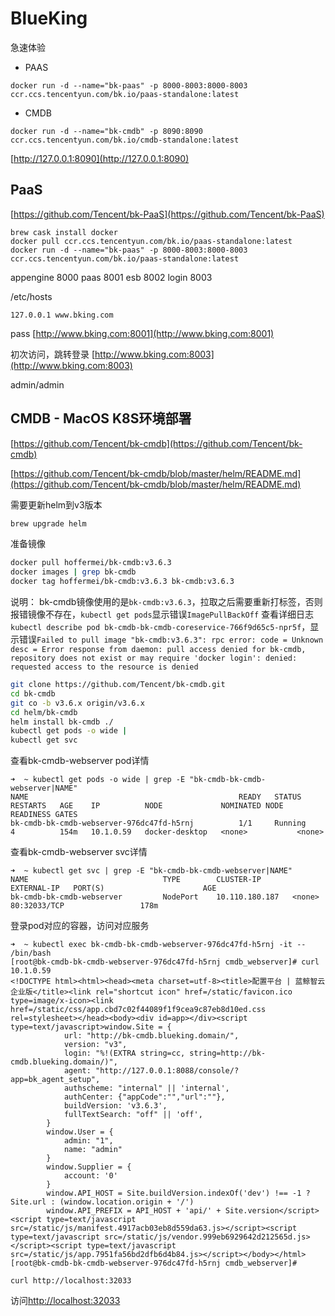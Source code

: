 # BlueKing

急速体验

- PAAS
```
docker run -d --name="bk-paas" -p 8000-8003:8000-8003 ccr.ccs.tencentyun.com/bk.io/paas-standalone:latest
```

- CMDB
```
docker run -d --name="bk-cmdb" -p 8090:8090 ccr.ccs.tencentyun.com/bk.io/cmdb-standalone:latest
```

[http://127.0.0.1:8090](http://127.0.0.1:8090)

## PaaS

[https://github.com/Tencent/bk-PaaS](https://github.com/Tencent/bk-PaaS)

```
brew cask install docker
docker pull ccr.ccs.tencentyun.com/bk.io/paas-standalone:latest
docker run -d --name="bk-paas" -p 8000-8003:8000-8003 ccr.ccs.tencentyun.com/bk.io/paas-standalone:latest
```

appengine 8000
paas 8001
esb 8002
login 8003

/etc/hosts
```
127.0.0.1 www.bking.com
```

pass [http://www.bking.com:8001](http://www.bking.com:8001)

初次访问，跳转登录 [http://www.bking.com:8003](http://www.bking.com:8003)

admin/admin


## CMDB - MacOS K8S环境部署

[https://github.com/Tencent/bk-cmdb](https://github.com/Tencent/bk-cmdb)

[https://github.com/Tencent/bk-cmdb/blob/master/helm/README.md](https://github.com/Tencent/bk-cmdb/blob/master/helm/README.md)

需要更新helm到v3版本
```bash
brew upgrade helm
```

准备镜像
```bash
docker pull hoffermei/bk-cmdb:v3.6.3
docker images | grep bk-cmdb
docker tag hoffermei/bk-cmdb:v3.6.3 bk-cmdb:v3.6.3
```
说明：
bk-cmdb镜像使用的是`bk-cmdb:v3.6.3`，拉取之后需要重新打标签，否则报错镜像不存在，`kubectl get pods`显示错误`ImagePullBackOff`
查看详细日志`kubectl describe pod bk-cmdb-bk-cmdb-coreservice-766f9d65c5-npr5f`，显示错误`Failed to pull image "bk-cmdb:v3.6.3": rpc error: code = Unknown desc = Error response from daemon: pull access denied for bk-cmdb, repository does not exist or may require 'docker login': denied: requested access to the resource is denied`

```bash
git clone https://github.com/Tencent/bk-cmdb.git
cd bk-cmdb
git co -b v3.6.x origin/v3.6.x
cd helm/bk-cmdb
helm install bk-cmdb ./
kubectl get pods -o wide | 
kubectl get svc
```

查看bk-cmdb-webserver pod详情
```
➜  ~ kubectl get pods -o wide | grep -E "bk-cmdb-bk-cmdb-webserver|NAME"
NAME                                               READY   STATUS      RESTARTS   AGE    IP          NODE             NOMINATED NODE   READINESS GATES
bk-cmdb-bk-cmdb-webserver-976dc47fd-h5rnj          1/1     Running     4          154m   10.1.0.59   docker-desktop   <none>           <none>
```

查看bk-cmdb-webserver svc详情
```
➜  ~ kubectl get svc | grep -E "bk-cmdb-bk-cmdb-webserver|NAME"
NAME                              TYPE        CLUSTER-IP       EXTERNAL-IP   PORT(S)                      AGE
bk-cmdb-bk-cmdb-webserver         NodePort    10.110.180.187   <none>        80:32033/TCP                 178m
```

登录pod对应的容器，访问对应服务
```
➜  ~ kubectl exec bk-cmdb-bk-cmdb-webserver-976dc47fd-h5rnj -it -- /bin/bash
[root@bk-cmdb-bk-cmdb-webserver-976dc47fd-h5rnj cmdb_webserver]# curl 10.1.0.59
<!DOCTYPE html><html><head><meta charset=utf-8><title>配置平台 | 蓝鲸智云企业版</title><link rel="shortcut icon" href=/static/favicon.ico type=image/x-icon><link href=/static/css/app.cbd7c02f44089f1f9cea9c87eb8d10ed.css rel=stylesheet></head><body><div id=app></div><script type=text/javascript>window.Site = {
            url: "http://bk-cmdb.blueking.domain/",
            version: "v3",
            login: "%!(EXTRA string=cc, string=http://bk-cmdb.blueking.domain/)",
            agent: "http://127.0.0.1:8088/console/?app=bk_agent_setup",
            authscheme: "internal" || 'internal',
            authCenter: {"appCode":"","url":""},
            buildVersion: 'v3.6.3',
            fullTextSearch: "off" || 'off',
        }
        window.User = {
            admin: "1",
            name: "admin"
        }
        window.Supplier = {
            account: '0'
        }
        window.API_HOST = Site.buildVersion.indexOf('dev') !== -1 ? Site.url : (window.location.origin + '/')
        window.API_PREFIX = API_HOST + 'api/' + Site.version</script><script type=text/javascript src=/static/js/manifest.4917acb03eb8d559da63.js></script><script type=text/javascript src=/static/js/vendor.999eb6929642d212565d.js></script><script type=text/javascript src=/static/js/app.7951fa56bd2dfb6d4b84.js></script></body></html>
[root@bk-cmdb-bk-cmdb-webserver-976dc47fd-h5rnj cmdb_webserver]#
```

```
curl http://localhost:32033
```

访问[http://localhost:32033](http://localhost:32033)
